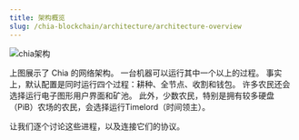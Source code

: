 ```yaml
---
title: 架构概览
slug: /chia-blockchain/architecture/architecture-overview
---
```


![chia架构](/img/chia-network-architecture.png)

上图展示了 Chia 的网络架构。 一台机器可以运行其中一个以上的过程。 事实上，默认配置是同时运行四个过程：耕种、全节点、收割和钱包。 许多农民还会选择运行电子图形用户界面和矿池。 此外，少数农民，特别是拥有较多硬盘（PiB）农场的农民，会选择运行Timelord（时间领主）。

让我们逐个讨论这些进程，以及连接它们的协议。
